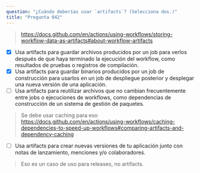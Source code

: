 ```yaml
---
question: "¿Cuándo deberías usar `artifacts`? (Selecciona dos.)"
title: "Pregunta 042"
---
```




> https://docs.github.com/en/actions/using-workflows/storing-workflow-data-as-artifacts#about-workflow-artifacts

- [x] Usa artifacts para guardar archivos producidos por un job para verlos después de que haya terminado la ejecución del workflow, como resultados de pruebas o registros de compilación.
- [x] Usa artifacts para guardar binarios producidos por un job de construcción para usarlos en un job de despliegue posterior y desplegar una nueva versión de una aplicación.
- [ ] Usa artifacts para reutilizar archivos que no cambian frecuentemente entre jobs o ejecuciones de workflows, como dependencias de construcción de un sistema de gestión de paquetes.  
> Se debe usar caching para eso https://docs.github.com/en/actions/using-workflows/caching-dependencies-to-speed-up-workflows#comparing-artifacts-and-dependency-caching
- [ ] Usa artifacts para crear nuevas versiones de tu aplicación junto con notas de lanzamiento, menciones y/o colaboradores.  
> Eso es un caso de uso para releases, no artifacts.
